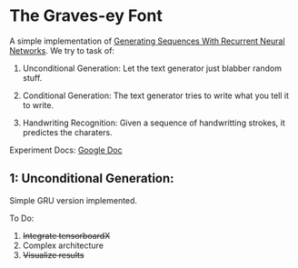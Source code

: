 # The Graves-ey Font

A simple implementation of [Generating Sequences With Recurrent Neural Networks](https://arxiv.org/abs/1308.0850). We try to task of:

1) Unconditional Generation: Let the text generator just blabber random stuff. 

2) Conditional Generation: The text generator tries to write what you tell it to write.

3) Handwriting Recognition: Given a sequence of handwritting strokes, it predictes the charaters.

Experiment Docs: [Google Doc](https://docs.google.com/document/d/1HpNZtQtLDDAM9jQ106UIA4NGUZ2Xedkjni9cu1K8n6U/edit?usp=sharing)

## 1: Unconditional Generation:

Simple GRU version implemented.

To Do:

1) ~~Integrate tensorboardX~~
2) Complex architecture
3) ~~Visualize results~~
